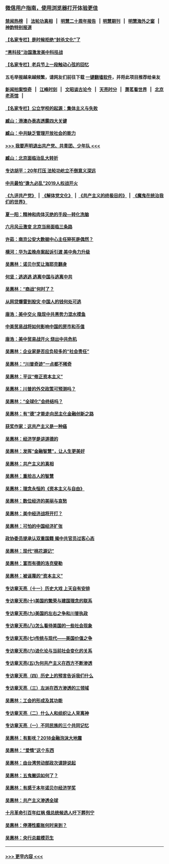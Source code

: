 ### [微信用户指南，使用浏览器打开体验更佳](https://github.com/gfw-breaker/banned-news1/blob/master/indexes/wechat-guide.md?t=0)
#### [禁闻热榜](热点新闻.md?t=0)  &nbsp;&nbsp;|&nbsp;&nbsp; [法轮功真相](https://github.com/gfw-breaker/truth/blob/master/README.md?t=0) &nbsp;&nbsp;|&nbsp;&nbsp; [明慧二十周年报告](https://github.com/gfw-breaker/mh-reports/blob/master/README.md?t=0) &nbsp;&nbsp;|&nbsp;&nbsp;[明慧期刊](https://github.com/gfw-breaker/mh-qikan) &nbsp;&nbsp;|&nbsp;&nbsp; [明慧海外之窗](https://github.com/gfw-breaker/mh-news/blob/master/README.md?t=0) &nbsp;&nbsp;|&nbsp;&nbsp; [神韵特别报道](https://github.com/gfw-breaker/mh-news/blob/master/shenyun.md?t=0)
#### [【名家专栏】是时候拒绝“封杀文化”了](../pages/nsc423/n11814093.md?t=02132211) 
#### [“黑科技”治国激发美中科技战](../pages/nsc423/n11638056.md?t=02132211) 
#### [【名家专栏】老兵节上一段触动心弦的回忆](../pages/nsc423/n11646016.md?t=02132211) 
#### 五毛举报越来越频繁，请网友们前往下载 [一键翻墙软件](https://github.com/gfw-breaker/ssr-accounts)，并将此项目推荐给亲友
#### [新闻拍案惊奇](https://github.com/gfw-breaker/banned-news1/blob/master/pages/link4.md) &nbsp;&nbsp;|&nbsp;&nbsp; [江峰时刻](https://github.com/gfw-breaker/banned-news1/blob/master/pages/link4.md) &nbsp;&nbsp;|&nbsp;&nbsp; [文昭谈古论今](https://github.com/gfw-breaker/banned-news1/blob/master/pages/link4.md) &nbsp;&nbsp;|&nbsp;&nbsp; [天亮时分](https://github.com/gfw-breaker/banned-news1/blob/master/pages/link4.md) &nbsp;&nbsp;|&nbsp;&nbsp; [萧茗看世界](https://github.com/gfw-breaker/banned-news1/blob/master/pages/link4.md) &nbsp;&nbsp;|&nbsp;&nbsp; [北京老茶馆](https://github.com/gfw-breaker/banned-news1/blob/master/pages/link4.md) &nbsp;&nbsp;|&nbsp;&nbsp; 
#### [【名家专栏】公立学校的起源：集体主义与失败](../pages/nsc423/n11601833.md?t=02132211) 
#### [臧山：港澳办表态透露四大关键](../pages/nsc423/n11421628.md?t=02132211) 
#### [臧山：中共缺乏管理开放社会的能力](../pages/nsc423/n11407457.md?t=02132211) 
#### [>>> 我要声明退出共产党、共青团、少年队 <<<](https://github.com/begood0513/goodnews/blob/master/quit/letter.md) 
#### [臧山：北京面临治乱大转折](../pages/nsc423/n11406895.md?t=02132211) 
#### [专访胡平：20年打压 法轮功屹立不倒意义深远](../pages/nsc423/n11398800.md?t=02132211) 
#### [中共最怕“逢九必乱”2019人权战开火](../pages/nsc423/n11385248.md?t=02132211) 
#### [《九评共产党》](https://github.com/begood0513/9ping.md/blob/master/README.md) &nbsp;|&nbsp; [《解体党文化》](../../../../jtdwh.md/blob/master/README.md)  &nbsp;|&nbsp; [《共产主义的终极目的》](../../../../gczydzjmd.md/blob/master/README.md) &nbsp;|&nbsp; [《魔鬼在统治我们的世界》](../../../../mgztzwmdsj.md/blob/master/README.md) 
#### [夏一阳：精神和肉体灭绝的手段—转化洗脑](../pages/nsc423/n11368250.md?t=02132211) 
#### [六月风云激变 北京当局面临三条路](../pages/nsc423/n11313668.md?t=02132211) 
#### [许茹：南京公安大数据中心主任猝死是偶然？](../pages/nsc423/n11064744.md?t=02132211) 
#### [横河：华为孟晚舟案起诉引渡 美中角力升级](../pages/nsc423/n11027230.md?t=02132211) 
#### [吴惠林：诺贝尔奖让海耶克翻身](../pages/nsc423/n10890049.md?t=02132211) 
#### [何坚：逃逃逃 逃离中国与逃离中共](../pages/nsc423/n10592891.md?t=02132211) 
#### [吴惠林：“商战”何时了？](../pages/nsc423/n10573558.md?t=02132211) 
#### [从网贷爆雷到股灾 中国人的钱何处可逃](../pages/nsc423/n10572800.md?t=02132211) 
#### [唐浩：美中交火 隐现中共黑势力混水摸鱼](../pages/nsc423/n10544040.md?t=02132211) 
#### [中美贸易战将如何影响中国的房市和币值](../pages/nsc423/n10543697.md?t=02132211) 
#### [唐浩：美中贸易战开火 烧出中共危机](../pages/nsc423/n10540126.md?t=02132211) 
#### [吴惠林：企业家是否应负较多的“社会责任”](../pages/nsc423/n10535022.md?t=02132211) 
#### [吴惠林：“川普奇迹”一点都不稀奇](../pages/nsc423/n10512808.md?t=02132211) 
#### [吴惠林：平议“修正资本主义”](../pages/nsc423/n10495724.md?t=02132211) 
#### [吴惠林：川普的外交政策可预测吗？](../pages/nsc423/n10462387.md?t=02132211) 
#### [吴惠林：“全球化”会终结吗？](../pages/nsc423/n10452838.md?t=02132211) 
#### [吴惠林：有“德”才能走向民主化金融创新之路](../pages/nsc423/n10432292.md?t=02132211) 
#### [获奖作家：这共产主义是一种癌](../pages/nsc423/n10431541.md?t=02132211) 
#### [吴惠林：经济学是讲道德的](../pages/nsc423/n10398014.md?t=02132211) 
#### [吴惠林：发挥“金融智慧”，让人生更美好](../pages/nsc423/n10375019.md?t=02132211) 
#### [吴惠林：共产主义的真相](../pages/nsc423/n10351394.md?t=02132211) 
#### [吴惠林：重拾古人的智慧](../pages/nsc423/n10337691.md?t=02132211) 
#### [吴惠林：理念永恒的《资本主义与自由》](../pages/nsc423/n10316274.md?t=02132211) 
#### [吴惠林：数位经济的美丽与哀愁](../pages/nsc423/n10292946.md?t=02132211) 
#### [吴惠林：美中经济战将开打？](../pages/nsc423/n10258825.md?t=02132211) 
#### [吴惠林：可怕的中国经济扩张](../pages/nsc423/n10219147.md?t=02132211) 
#### [政协委员提承认双重国籍 揭中共官员过客心态](../pages/nsc423/n10208809.md?t=02132211) 
#### [吴惠林：现代“桃花源记”](../pages/nsc423/n10185234.md?t=02132211) 
#### [吴惠林：富而有德的洛克斐勒](../pages/nsc423/n10142264.md?t=02132211) 
#### [吴惠林：被诬蔑的“资本主义”](../pages/nsc423/n10124816.md?t=02132211) 
#### [专访章天亮（十一）历史大戏 上天自有安排](../pages/nsc423/n10094905.md?t=02132211) 
#### [专访章天亮(十)美国的繁荣与建国理念的联系](../pages/nsc423/n10094899.md?t=02132211) 
#### [专访章天亮(九)美国的左右之争和川普执政](../pages/nsc423/n10094889.md?t=02132211) 
#### [专访章天亮(八)怎么看待美国的一些社会现象](../pages/nsc423/n10094857.md?t=02132211) 
#### [专访章天亮(七)传统与现代——美国价值之争](../pages/nsc423/n10093140.md?t=02132211) 
#### [专访章天亮(六)进化论与当前社会变化的关系](../pages/nsc423/n10092036.md?t=02132211) 
#### [专访章天亮(五)为何共产主义在西方不断渗透](../pages/nsc423/n10083620.md?t=02132211) 
#### [专访章天亮（四）历史上的预言告诉我们什么](../pages/nsc423/n10083606.md?t=02132211) 
#### [专访章天亮（三）左派在西方渗透的三领域](../pages/nsc423/n10081115.md?t=02132211) 
#### [吴惠林：工会的形成及其功能](../pages/nsc423/n10080633.md?t=02132211) 
#### [专访章天亮（二）什么人和组织让人背离神](../pages/nsc423/n10076637.md?t=02132211) 
#### [专访章天亮（一）不同民族的三个共同记忆](../pages/nsc423/n10074188.md?t=02132211) 
#### [吴惠林：有影呒？2018金融泡沫大地震](../pages/nsc423/n10040534.md?t=02132211) 
#### [吴惠林：“爱情”这个东西](../pages/nsc423/n10019423.md?t=02132211) 
#### [吴惠林：由台湾劳动部政次请辞说起](../pages/nsc423/n9979679.md?t=02132211) 
#### [吴惠林：五鬼搬运如何了？](../pages/nsc423/n9925338.md?t=02132211) 
#### [吴惠林：有感于本年诺贝尔经济学奖](../pages/nsc423/n9871883.md?t=02132211) 
#### [吴惠林：共产主义渗透全球](../pages/nsc423/n9812748.md?t=02132211) 
#### [十月革命引百年红祸 俄总统候选人吁下葬列宁](../pages/nsc423/n9810182.md?t=02132211) 
#### [吴惠林：停滞性膨胀何时来到？](../pages/nsc423/n9764136.md?t=02132211) 
#### [吴惠林：央行总裁模范生](../pages/nsc423/n9728134.md?t=02132211) 

----
#### [ >>> 更早内容 <<< ](../indexes/nsc423-earlier.md)
